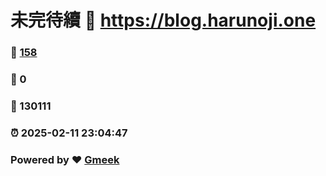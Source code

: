 # 未完待續 :link: https://blog.harunoji.one 
### :page_facing_up: [158](https://blog.harunoji.one/tag.html) 
### :speech_balloon: 0 
### :hibiscus: 130111 
### :alarm_clock: 2025-02-11 23:04:47 
### Powered by :heart: [Gmeek](https://github.com/Meekdai/Gmeek)
